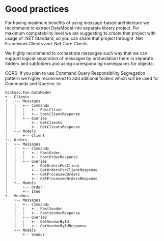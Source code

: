 # Good practices 
For having maximum benefits of using message-based architecture we recommend to extract DataModel into separate library project.
For maximum compatability level we are suggesting to create that project with usage of .NET Standard, so you can share that project throught .Net Framework Clients and .Net Core Clients

We highly recommend to orchestrate messages such way that we can support logical separation of messages by orchestation them in separate folders and subfolders and using corresponding namespaces for objects:

CQRS: If you plan to use Command Query Responsibility Segregation pattern we highly recommend to add aditional folders which will be used for Commands and Queries: ie:

```
Contoso.Foo.DataModel
+-- Clients
|   +-- Messages
|   |   +-- Commands
|   |   |   +-- PostClient
|   |   |   +-- PostClientResponse
|   |   +-- Queries
|   |       +-- GetClients
|   |       +-- GetClientsResponse
|   +-- Models
|       +-- Client
+-- Orders
|   +-- Messages
|   |   +-- Commands
|   |   |   +-- PostOrder
|   |   |   +-- PostOrderResponse
|   |   +-- Queries
|   |       +-- GetOrdersForClient
|   |       +-- GetOrdersForClientResponse
|   |       +-- GetProcessedOrders
|   |       +-- GetProcessedOrdersResponse
|   +-- Models
|       +-- Order
|       +-- Item
+-- Vendors
    +-- Messages
    |   +-- Commands
    |   |   +-- PostVendor
    |   |   +-- PostVendorResponse
    |   +-- Queries
    |   |   +-- GetVendorById
    |   |   +-- GetVendorByIdResponse
    +-- Models
        +-- Vendor

```